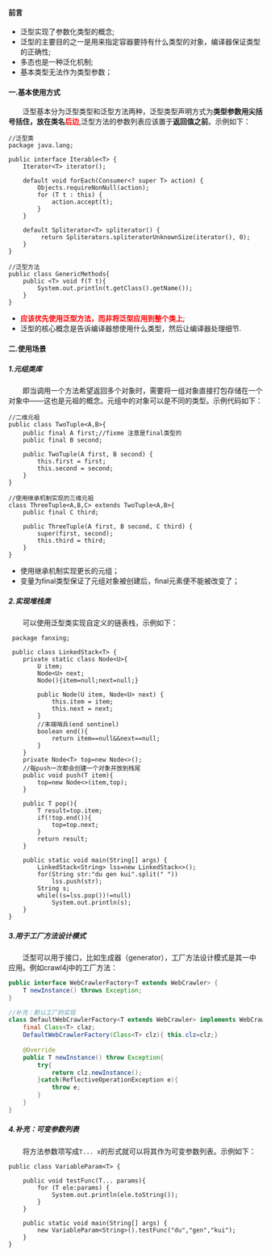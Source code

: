 #### 前言
  - 泛型实现了参数化类型的概念;
  - 泛型的主要目的之一是用来指定容器要持有什么类型的对象，编译器保证类型的正确性;
  - 多态也是一种泛化机制;
  - 基本类型无法作为类型参数；
#### 一.基本使用方式
　　泛型基本分为泛型类型和泛型方法两种，泛型类型声明方式为**类型参数用尖括号括住，放在类名<font color=red>后边</font>**,泛型方法的参数列表应该置于**返回值之前**。示例如下：

```
//泛型类
package java.lang;

public interface Iterable<T> {
    Iterator<T> iterator();

    default void forEach(Consumer<? super T> action) {
        Objects.requireNonNull(action);
        for (T t : this) {
            action.accept(t);
        }
    }

    default Spliterator<T> spliterator() {
         return Spliterators.spliteratorUnknownSize(iterator(), 0);
    }
}

//泛型方法
public class GenericMethods{
    public <T> void f(T t){
        System.out.println(t.getClass().getName());
    }
}
```

- <font color=red>**应该优先使用泛型方法，而非将泛型应用到整个类上**</font>;
- 泛型的核心概念是告诉编译器想使用什么类型，然后让编译器处理细节.

#### 二.使用场景
##### 1.元组类库
　　即当调用一个方法希望返回多个对象时，需要将一组对象直接打包存储在一个对象中——这也是元祖的概念。元组中的对象可以是不同的类型。示例代码如下：
```
//二维元祖
public class TwoTuple<A,B>{
    public final A first;//fixme 注意是final类型的
    public final B second;

    public TwoTuple(A first, B second) {
        this.first = first;
        this.second = second;
    }
}

//使用继承机制实现的三维元祖
class ThreeTuple<A,B,C> extends TwoTuple<A,B>{
    public final C third;

    public ThreeTuple(A first, B second, C third) {
        super(first, second);
        this.third = third;
    }
}
```
- 使用继承机制实现更长的元组；
- 变量为final类型保证了元组对象被创建后，final元素便不能被改变了；
##### 2.实现堆栈类
　　可以使用泛型类实现自定义的链表栈，示例如下：
```
 package fanxing;

 public class LinkedStack<T> {
    private static class Node<U>{
        U item;
        Node<U> next;
        Node(){item=null;next=null;}

        public Node(U item, Node<U> next) {
            this.item = item;
            this.next = next;
        }
        //末端哨兵(end sentinel)
        boolean end(){
            return item==null&&next==null;
        }
    }
    private Node<T> top=new Node<>();
    //每push一次都会创建一个对象并放到栈尾
    public void push(T item){
        top=new Node<>(item,top);
    }

    public T pop(){
        T result=top.item;
        if(!top.end()){
            top=top.next;
        }
        return result;
    }

    public static void main(String[] args) {
        LinkedStack<String> lss=new LinkedStack<>();
        for(String str:"du gen kui".split(" "))
            lss.push(str);
        String s;
        while((s=lss.pop())!=null)
            System.out.println(s);
    }
}
```
##### 3.用于工厂方法设计模式
　　泛型可以用于接口，比如生成器（generator），工厂方法设计模式是其一中应用。例如crawl4j中的工厂方法：

```java
public interface WebCrawlerFactory<T extends WebCrawler> {
    T newInstance() throws Exception;
}

//补充：默认工厂的实现
class DefaultWebCrawlerFactory<T extends WebCrawler> implements WebCrawlerFactory<T>{
    final Class<T> claz;
    DefaultWebCrawlerFactory(Class<T> clz){ this.clz=clz;}
    
    @Override
    public T newInstance() throw Exception{
        try{
            return clz.newInstance();
        }catch(ReflectiveOperationException e){
            throw e;
        }
    }
}
```
##### 4.补充：可变参数列表
　　将方法参数项写成`T... x`的形式就可以将其作为可变参数列表。示例如下：
```
public class VariableParam<T> {

    public void testFunc(T... params){
        for (T ele:params) {
            System.out.println(ele.toString());
        }
    }

    public static void main(String[] args) {
        new VariableParam<String>().testFunc("du","gen","kui");
    }
}
```